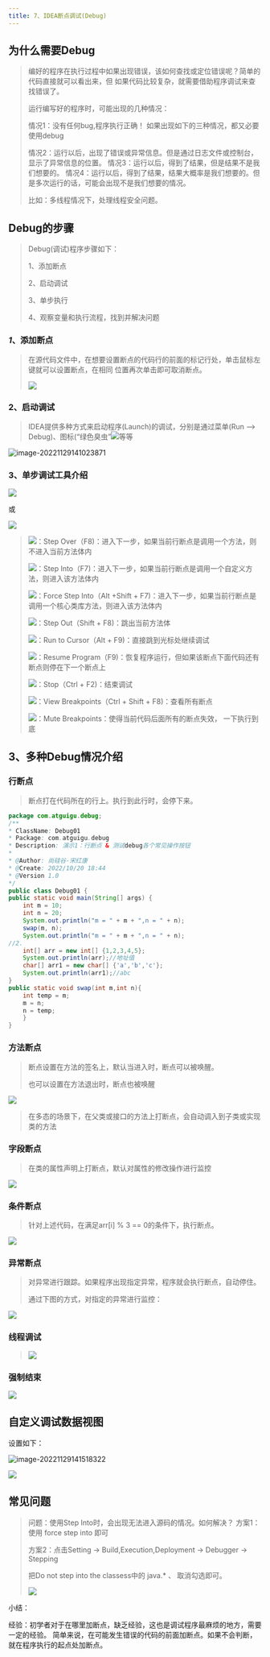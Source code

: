 ```yaml
---
title: 7、IDEA断点调试(Debug)
---
```

## 为什么需要Debug

> 编好的程序在执行过程中如果出现错误，该如何查找或定位错误呢？简单的代码直接就可以看出来，但 如果代码比较复杂，就需要借助程序调试来查找错误了。
>
> 运行编写好的程序时，可能出现的几种情况：
>
> 情况1：没有任何bug,程序执行正确！
> 如果出现如下的三种情况，都又必要使用debug
>
> 情况2：运行以后，出现了错误或异常信息。但是通过日志文件或控制台，显示了异常信息的位置。
> 情况3：运行以后，得到了结果，但是结果不是我们想要的。
> 情况4：运行以后，得到了结果，结果大概率是我们想要的。但是多次运行的话，可能会出现不是我们想要的情况。
>
> 比如：多线程情况下，处理线程安全问题。

## Debug的步骤

> Debug(调试)程序步骤如下：
>
> 1、添加断点
>
> 2、启动调试
>
> 3、单步执行
>
> 4、观察变量和执行流程，找到并解决问题

### *1*、添加断点

> 在源代码文件中，在想要设置断点的代码行的前面的标记行处，单击鼠标左键就可以设置断点，在相同 位置再次单击即可取消断点。
>
> ![](../../images/image5-167013419410591.png)

### 2、启动调试

> IDEA提供多种方式来启动程序(Launch)的调试，分别是通过菜单(Run –\> Debug)、图标(“绿色臭虫”![](../../images/image6-1670134685743189.png)等等

![image-20221129141023871](../../images/image-20221129141023871-167013419140389.png)



### 3、单步调试工具介绍

![](../../images/image8-167013418703787.png)



或

![](../../images/image9-167013418467985.png)

> ![](../../images/image10-167013411724267.png)：Step Over（F8)：进入下一步，如果当前行断点是调用一个方法，则不进入当前方法体内
>
> ![](../../images/image11-167013412469069.png)：Step Into（F7)：进入下一步，如果当前行断点是调用一个自定义方法，则进入该方法体内
>
> ![](../../images/image12-167013412818871.png)：Force Step Into（Alt +Shift + F7)：进入下一步，如果当前行断点是调用一个核心类库方法，则进入该方法体内
>
> ![](../../images/image13-167013415797773.png)：Step Out（Shift + F8)：跳出当前方法体
>
> ![](../../images/image14-167013416303575.png)：Run to Cursor（Alt + F9)：直接跳到光标处继续调试
>
> ![](../../images/image15-167013416547377.png)：Resume Program（F9)：恢复程序运行，但如果该断点下面代码还有断点则停在下一个断点上
>
> ![](../../images/image16-167013416850679.png)：Stop（Ctrl + F2)：结束调试
>
> ![](../../images/image17-167013417121581.png)：View Breakpoints（Ctrl + Shift + F8)：查看所有断点
>
> ![](../../images/image18-167013417399683.png)：Mute Breakpoints：使得当前代码后面所有的断点失效， 一下执行到底

## 3、多种Debug情况介绍

### 行断点

> 断点打在代码所在的行上。执行到此行时，会停下来。

```java
package com.atguigu.debug;
/**
* ClassName: Debug01
* Package: com.atguigu.debug
* Description: 演示1：行断点 & 测试debug各个常见操作按钮
*
* @Author: 尚硅谷-宋红康
* @Create: 2022/10/20 18:44
* @Version 1.0
*/
public class Debug01 {
public static void main(String[] args) {
    int m = 10;
    int n = 20;
    System.out.println("m = " + m + ",n = " + n);
    swap(m, n);
    System.out.println("m = " + m + ",n = " + n);
//2.
	int[] arr = new int[] {1,2,3,4,5};
	System.out.println(arr);//地址值
	char[] arr1 = new char[] {'a','b','c'};
	System.out.println(arr1);//abc
}
public static void swap(int m,int n){
	int temp = m;
	m = n;
	n = temp;
	}
}
```



### 方法断点

> 断点设置在方法的签名上，默认当进入时，断点可以被唤醒。
>
> 也可以设置在方法退出时，断点也被唤醒

![](../../images/image19-167013410684865.png)

> 在多态的场景下，在父类或接口的方法上打断点，会自动调入到子类或实现类的方法





### 字段断点

> 在类的属性声明上打断点，默认对属性的修改操作进行监控

![](../../images/image20-167013410354263.png)

### 条件断点

> 针对上述代码，在满足arr\[i\] % 3 == 0的条件下，执行断点。

![](../../images/image21-167013410129061.png)

### 异常断点

> 对异常进行跟踪。如果程序出现指定异常，程序就会执行断点，自动停住。
>
> 通过下图的方式，对指定的异常进行监控：

![](../../images/image22-167013409834659.jpeg)

### 线程调试

> ![](../../images/image23-167013409541557.png)

### **强制结束**

![](../../images/image24-167013409197855.png)

## 自定义调试数据视图

设置如下：

![image-20221129141518322](../../images/image-20221129141518322-167013408957153.png)

![](../../images/image26-167013408735951.jpeg)

## 常见问题

> 问题：使用Step Into时，会出现无法进入源码的情况。如何解决？ 方案1：使用 force step into 即可
>
> 方案2：点击Setting -\> Build,Execution,Deployment -\> Debugger -\> Stepping
>
> 把Do not step into the classess中的 java.\* 、 取消勾选即可。
>
> ![](../../images/image27-167013408404949.jpeg)

小结：

经验：初学者对于在哪里加断点，缺乏经验，这也是调试程序最麻烦的地方，需要一定的经验。
简单来说，在可能发生错误的代码的前面加断点。如果不会判断，就在程序执行的起点处加断点。
